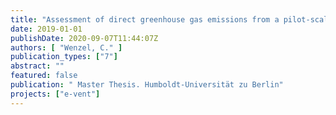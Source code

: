 ```yaml
---
title: "Assessment of direct greenhouse gas emissions from a pilot-scale aerobic granular sludge reactor treating domestic wastewater"
date: 2019-01-01
publishDate: 2020-09-07T11:44:07Z
authors: [ "Wenzel, C." ]
publication_types: ["7"]
abstract: ""
featured: false
publication: " Master Thesis. Humboldt-Universität zu Berlin"
projects: ["e-vent"]
---
```


